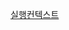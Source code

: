 [실행컨텍스트](https://github.com/kongom2/kongom2/blob/760cd3a024822afa47dbeb40fa4a88602fd413d6/tech/javascript/Execution%20Context,%20%EC%8B%A4%ED%96%89%20%EC%BB%A8%ED%85%8D%EC%8A%A4%ED%8A%B8.md)
